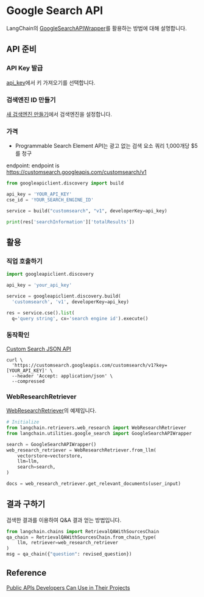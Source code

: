 # Google Search API

LangChain의 [GoogleSearchAPIWrapper](https://api.python.langchain.com/en/latest/utilities/langchain.utilities.google_search.GoogleSearchAPIWrapper.html#)를 활용하는 방법에 대해 설명합니다.

## API 준비
### API Key 발급

[api_key](https://developers.google.com/custom-search/docs/paid_element?hl=ko#api_key)에서 키 가져오기를 선택합니다.

### 검색엔진 ID 만들기

[새 검색엔진 만들기](https://programmablesearchengine.google.com/controlpanel/create?hl=ko)에서 검색엔진을 설정합니다.


### 가격
- Programmable Search Element API는 광고 없는 검색 요소 쿼리 1,000개당 $5를 청구

endpoint: endpoint is https://customsearch.googleapis.com/customsearch/v1

```python
from googleapiclient.discovery import build

api_key = 'YOUR_API_KEY'
cse_id = 'YOUR_SEARCH_ENGINE_ID'

service = build("customsearch", "v1", developerKey=api_key)

print(res['searchInformation']['totalResults'])
```

## 활용

### 직업 호출하기

```python
import googleapiclient.discovery

api_key = 'your_api_key' 

service = googleapiclient.discovery.build(
  'customsearch', 'v1', developerKey=api_key)

res = service.cse().list(
  q='query string', cx='search engine id').execute()
```

### 동작확인

[Custom Search JSON API](https://developers.google.com/custom-search/v1/introduction?hl=ko)

```text
curl \
  'https://customsearch.googleapis.com/customsearch/v1?key=[YOUR_API_KEY]' \
  --header 'Accept: application/json' \
  --compressed
```

### WebResearchRetriever

[WebResearchRetriever](https://python.langchain.com/docs/modules/data_connection/retrievers/web_research)의 예제입니다.

```python
# Initialize
from langchain.retrievers.web_research import WebResearchRetriever
from langchain.utilities.google_search import GoogleSearchAPIWrapper

search = GoogleSearchAPIWrapper()
web_research_retriever = WebResearchRetriever.from_llm(
    vectorstore=vectorstore,
    llm=llm,
    search=search,
)

docs = web_research_retriever.get_relevant_documents(user_input)
```

## 결과 구하기

검색한 결과를 이용하여 Q&A 결과 얻는 방법입니다.

```python
from langchain.chains import RetrievalQAWithSourcesChain
qa_chain = RetrievalQAWithSourcesChain.from_chain_type(
    llm, retriever=web_research_retriever
)
msg = qa_chain({"question": revised_question})
```

## Reference

[Public APIs Developers Can Use in Their Projects](https://ijaycent.hashnode.dev/public-apis-developers-can-use-in-their-projects)
